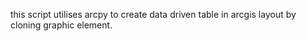 this script utilises arcpy to create data driven table in arcgis layout by cloning graphic element.
